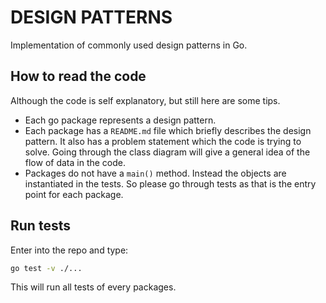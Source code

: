 # DESIGN PATTERNS

Implementation of commonly used design patterns in Go.

## How to read the code

Although the code is self explanatory, but still here are some tips.
- Each go package represents a design pattern.
- Each package has a `README.md` file which briefly describes the design pattern. It also has a problem statement which the code is trying to solve. Going through the class diagram will give a general idea of the flow of data in the code.
- Packages do not have a `main()` method. Instead the objects are instantiated in the tests. So please go through tests as that is the entry point for each package.

## Run tests

Enter into the repo and type:

```bash
go test -v ./...
```

This will run all tests of every packages.
